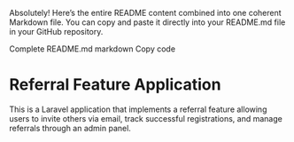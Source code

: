 Absolutely! Here’s the entire README content combined into one coherent Markdown file. You can copy and paste it directly into your README.md file in your GitHub repository.

Complete README.md
markdown
Copy code
# Referral Feature Application

This is a Laravel application that implements a referral feature allowing users to invite others via email, track successful registrations, and manage referrals through an admin panel.

